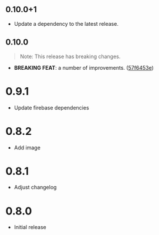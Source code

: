 ## 0.10.0+1

 - Update a dependency to the latest release.

## 0.10.0

> Note: This release has breaking changes.

 - **BREAKING** **FEAT**: a number of improvements. ([57f6453e](https://github.com/programmierbar/ab_testing/commit/57f6453e4dd99727bbe9f9a666648196878f431d))

# 0.9.1
* Update firebase dependencies

# 0.8.2
* Add image

# 0.8.1
* Adjust changelog

# 0.8.0
* Initial release